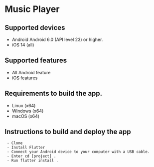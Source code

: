 # Music Player

## Supported devices
   - Android	Android 6.0 (API level 23) or higher.
   - iOS	    14 (all)

## Supported features
  - All Android	feature
   - iOS features

## Requirements to build the app.
   - Linux (x64)
  -  Windows (x64)
  - macOS (x64)

## Instructions to build and deploy the app
     - Clone
     - Install Flutter
     - Connect your Android device to your computer with a USB cable.
     - Enter cd [project] .
     - Run flutter install .
